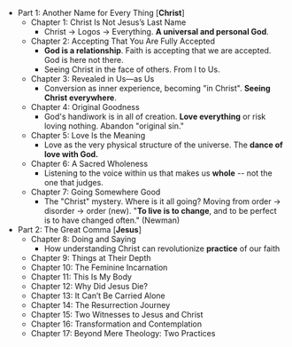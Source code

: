 - Part 1: Another Name for Every Thing [**Christ**]
	- Chapter 1: Christ Is Not Jesus’s Last Name
		- Christ -> Logos -> Everything. **A universal and personal God**.
	- Chapter 2: Accepting That You Are Fully Accepted
		- **God is a relationship**. Faith is accepting that we are accepted. God is here not there.
		- Seeing Christ in the face of others. From I to Us.
	- Chapter 3: Revealed in Us—as Us
		- Conversion as inner experience, becoming "in Christ". **Seeing Christ everywhere**.
	- Chapter 4: Original Goodness
		- God's handiwork is in all of creation. **Love everything** or risk loving nothing. Abandon "original sin."
	- Chapter 5: Love Is the Meaning
		- Love as the very physical structure of the universe. The **dance of love with God.**
	- Chapter 6: A Sacred Wholeness
		- Listening to the voice within us that makes us **whole** -- not the one that judges.
	- Chapter 7: Going Somewhere Good
		- The "Christ" mystery. Where is it all going? Moving from order -> disorder -> order (new). "**To live is to change**, and to be perfect is to have changed often." (Newman)
- Part 2: The Great Comma [**Jesus**]
	- Chapter 8: Doing and Saying
		- How understanding Christ can revolutionize **practice** of our faith
	- Chapter 9: Things at Their Depth
	- Chapter 10: The Feminine Incarnation
	- Chapter 11: This Is My Body
	- Chapter 12: Why Did Jesus Die?
	- Chapter 13: It Can’t Be Carried Alone
	- Chapter 14: The Resurrection Journey
	- Chapter 15: Two Witnesses to Jesus and Christ
	- Chapter 16: Transformation and Contemplation
	- Chapter 17: Beyond Mere Theology: Two Practices